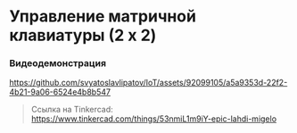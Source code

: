 # Управление матричной клавиатуры (2 x 2) 

### Видеодемонстрация
https://github.com/svyatoslavlipatov/IoT/assets/92099105/a5a9353d-22f2-4b21-9a06-6524e4b8b547


> Ссылка на Tinkerсad: https://www.tinkercad.com/things/53nmiL1m9iY-epic-lahdi-migelo
